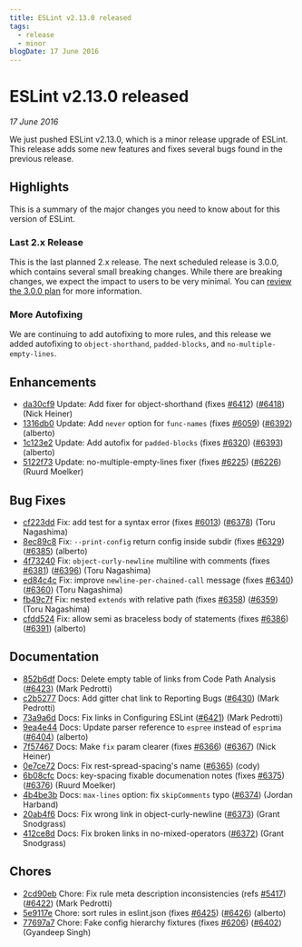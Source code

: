 ```yaml
---
title: ESLint v2.13.0 released
tags:
  - release
  - minor
blogDate: 17 June 2016
---
```

# ESLint v2.13.0 released

_17 June 2016_

We just pushed ESLint v2.13.0, which is a minor release upgrade of ESLint. This release adds some new features and fixes several bugs found in the previous release.

## Highlights

This is a summary of the major changes you need to know about for this version of ESLint.

### Last 2.x Release

This is the last planned 2.x release. The next scheduled release is 3.0.0, which contains several small breaking changes. While there are breaking changes, we expect the impact to users to be very minimal. You can [review the 3.0.0 plan](https://github.com/eslint/eslint/issues/6356) for more information.

### More Autofixing

We are continuing to add autofixing to more rules, and this release we added autofixing to `object-shorthand`, `padded-blocks`, and `no-multiple-empty-lines`.

## Enhancements


* [da30cf9](https://github.com/eslint/eslint/commit/da30cf9) Update: Add fixer for object-shorthand (fixes [#6412](https://github.com/eslint/eslint/issues/6412)) ([#6418](https://github.com/eslint/eslint/issues/6418)) (Nick Heiner)
* [1316db0](https://github.com/eslint/eslint/commit/1316db0) Update: Add `never` option for `func-names` (fixes [#6059](https://github.com/eslint/eslint/issues/6059)) ([#6392](https://github.com/eslint/eslint/issues/6392)) (alberto)
* [1c123e2](https://github.com/eslint/eslint/commit/1c123e2) Update: Add autofix for `padded-blocks` (fixes [#6320](https://github.com/eslint/eslint/issues/6320)) ([#6393](https://github.com/eslint/eslint/issues/6393)) (alberto)
* [5122f73](https://github.com/eslint/eslint/commit/5122f73) Update: no-multiple-empty-lines fixer (fixes [#6225](https://github.com/eslint/eslint/issues/6225)) ([#6226](https://github.com/eslint/eslint/issues/6226)) (Ruurd Moelker)




## Bug Fixes


* [cf223dd](https://github.com/eslint/eslint/commit/cf223dd) Fix: add test for a syntax error (fixes [#6013](https://github.com/eslint/eslint/issues/6013)) ([#6378](https://github.com/eslint/eslint/issues/6378)) (Toru Nagashima)
* [8ec89c8](https://github.com/eslint/eslint/commit/8ec89c8) Fix: `--print-config` return config inside subdir (fixes [#6329](https://github.com/eslint/eslint/issues/6329)) ([#6385](https://github.com/eslint/eslint/issues/6385)) (alberto)
* [4f73240](https://github.com/eslint/eslint/commit/4f73240) Fix: `object-curly-newline` multiline with comments (fixes [#6381](https://github.com/eslint/eslint/issues/6381)) ([#6396](https://github.com/eslint/eslint/issues/6396)) (Toru Nagashima)
* [ed84c4c](https://github.com/eslint/eslint/commit/ed84c4c) Fix: improve `newline-per-chained-call` message (fixes [#6340](https://github.com/eslint/eslint/issues/6340)) ([#6360](https://github.com/eslint/eslint/issues/6360)) (Toru Nagashima)
* [fb49c7f](https://github.com/eslint/eslint/commit/fb49c7f) Fix: nested `extends` with relative path (fixes [#6358](https://github.com/eslint/eslint/issues/6358)) ([#6359](https://github.com/eslint/eslint/issues/6359)) (Toru Nagashima)
* [cfdd524](https://github.com/eslint/eslint/commit/cfdd524) Fix: allow semi as braceless body of statements (fixes [#6386](https://github.com/eslint/eslint/issues/6386)) ([#6391](https://github.com/eslint/eslint/issues/6391)) (alberto)




## Documentation


* [852b6df](https://github.com/eslint/eslint/commit/852b6df) Docs: Delete empty table of links from Code Path Analysis ([#6423](https://github.com/eslint/eslint/issues/6423)) (Mark Pedrotti)
* [c2b5277](https://github.com/eslint/eslint/commit/c2b5277) Docs: Add gitter chat link to Reporting Bugs ([#6430](https://github.com/eslint/eslint/issues/6430)) (Mark Pedrotti)
* [73a9a6d](https://github.com/eslint/eslint/commit/73a9a6d) Docs: Fix links in Configuring ESLint ([#6421](https://github.com/eslint/eslint/issues/6421)) (Mark Pedrotti)
* [9ea4e44](https://github.com/eslint/eslint/commit/9ea4e44) Docs: Update parser reference to `espree` instead of `esprima` ([#6404](https://github.com/eslint/eslint/issues/6404)) (alberto)
* [7f57467](https://github.com/eslint/eslint/commit/7f57467) Docs: Make `fix` param clearer (fixes [#6366](https://github.com/eslint/eslint/issues/6366)) ([#6367](https://github.com/eslint/eslint/issues/6367)) (Nick Heiner)
* [0e7ce72](https://github.com/eslint/eslint/commit/0e7ce72) Docs: Fix rest-spread-spacing's name ([#6365](https://github.com/eslint/eslint/issues/6365)) (cody)
* [6b08cfc](https://github.com/eslint/eslint/commit/6b08cfc) Docs: key-spacing fixable documenation notes (fixes [#6375](https://github.com/eslint/eslint/issues/6375)) ([#6376](https://github.com/eslint/eslint/issues/6376)) (Ruurd Moelker)
* [4b4be3b](https://github.com/eslint/eslint/commit/4b4be3b) Docs: `max-lines` option: fix `skipComments` typo ([#6374](https://github.com/eslint/eslint/issues/6374)) (Jordan Harband)
* [20ab4f6](https://github.com/eslint/eslint/commit/20ab4f6) Docs: Fix wrong link in object-curly-newline ([#6373](https://github.com/eslint/eslint/issues/6373)) (Grant Snodgrass)
* [412ce8d](https://github.com/eslint/eslint/commit/412ce8d) Docs: Fix broken links in no-mixed-operators ([#6372](https://github.com/eslint/eslint/issues/6372)) (Grant Snodgrass)








## Chores


* [2cd90eb](https://github.com/eslint/eslint/commit/2cd90eb) Chore: Fix rule meta description inconsistencies (refs [#5417](https://github.com/eslint/eslint/issues/5417)) ([#6422](https://github.com/eslint/eslint/issues/6422)) (Mark Pedrotti)
* [5e9117e](https://github.com/eslint/eslint/commit/5e9117e) Chore: sort rules in eslint.json (fixes [#6425](https://github.com/eslint/eslint/issues/6425)) ([#6426](https://github.com/eslint/eslint/issues/6426)) (alberto)
* [77697a7](https://github.com/eslint/eslint/commit/77697a7) Chore: Fake config hierarchy fixtures (fixes [#6206](https://github.com/eslint/eslint/issues/6206)) ([#6402](https://github.com/eslint/eslint/issues/6402)) (Gyandeep Singh)
